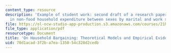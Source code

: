 ```yaml
---
content_type: resource
description: 'Example of student work: second draft of a research paper on changes
  in non-food household expenditure between sexes by marital and work status.'
file: https://ol-ocw-studio-app-production.s3.amazonaws.com/courses/21h-927j-the-economic-history-of-work-and-family-spring-2005/70d1acad3f2ba7ea135054c328d2cedb_MIT21H_927JS05_secd_anony.pdf
file_type: application/pdf
resourcetype: Document
title: 'On Household Bargaining: Theoretical Models and Empirical Evidence '
uid: 70d1acad-3f2b-a7ea-1350-54c328d2cedb
---
```

